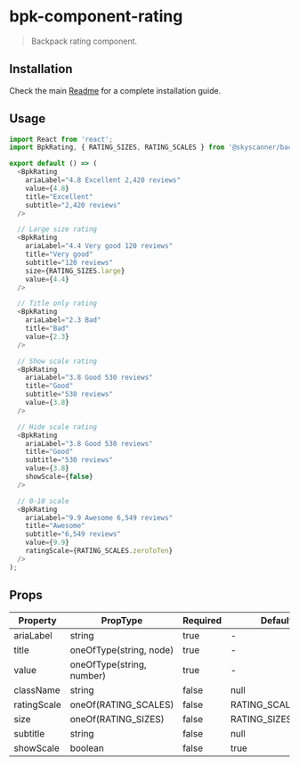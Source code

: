 # bpk-component-rating

> Backpack rating component.

## Installation

Check the main [Readme](https://github.com/skyscanner/backpack#usage) for a complete installation guide.

## Usage

```js
import React from 'react';
import BpkRating, { RATING_SIZES, RATING_SCALES } from '@skyscanner/backpack-web/bpk-component-rating';

export default () => (
  <BpkRating
    ariaLabel="4.8 Excellent 2,420 reviews"
    value={4.8}
    title="Excellent"
    subtitle="2,420 reviews"
  />

  // Large size rating
  <BpkRating
    ariaLabel="4.4 Very good 120 reviews"
    title="Very good"
    subtitle="120 reviews"
    size={RATING_SIZES.large}
    value={4.4}
  />

  // Title only rating
  <BpkRating
    ariaLabel="2.3 Bad"
    title="Bad"
    value={2.3}
  />

  // Show scale rating
  <BpkRating
    ariaLabel="3.8 Good 530 reviews"
    title="Good"
    subtitle="530 reviews"
    value={3.8}
  />

  // Hide scale rating
  <BpkRating
    ariaLabel="3.8 Good 530 reviews"
    title="Good"
    subtitle="530 reviews"
    value={3.8}
    showScale={false}
  />

  // 0-10 scale
  <BpkRating
    ariaLabel="9.9 Awesome 6,549 reviews"
    title="Awesome"
    subtitle="6,549 reviews"
    value={9.9}
    ratingScale={RATING_SCALES.zeroToTen}
  />
);
```

## Props

| Property  | PropType              | Required | Default Value     |
| --------- | --------------------- | -------- | ----------------- |
| ariaLabel | string                | true     | -                 |
| title     | oneOfType(string, node) | true     | -                 |
| value     | oneOfType(string, number) | true     | -               |
| className | string                | false    | null              |
| ratingScale | oneOf(RATING_SCALES) | false    | RATING_SCALES.zeroToFive |
| size      | oneOf(RATING_SIZES)   | false    | RATING_SIZES.base |
| subtitle  | string                | false    | null              |
| showScale  | boolean               | false    | true             |